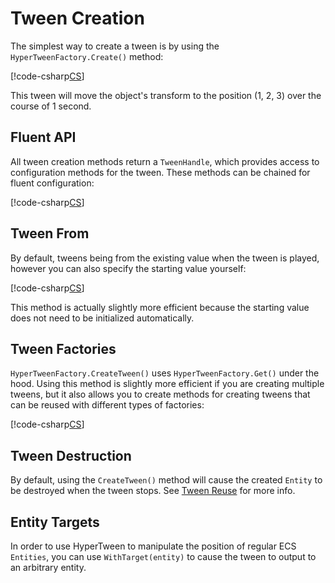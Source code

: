 # Tween Creation

The simplest way to create a tween is by using the `HyperTweenFactory.Create()` method:

[!code-csharp[CS](../../Samples~/Examples.Core/MonoBehaviours/CreateTweenExample.cs)]

This tween will move the object's transform to the position (1, 2, 3) over the course of 1 second.

## Fluent API

All tween creation methods return a `TweenHandle`, which provides access to configuration methods for the tween. These methods can be chained for fluent configuration:

[!code-csharp[CS](../../Samples~/Examples.Core/MonoBehaviours/FluentTweenExample.cs#L11-L17)]

## Tween From

By default, tweens being from the existing value when the tween is played, however you can also specify the starting value yourself:

[!code-csharp[CS](../../Samples~/Examples.Core/MonoBehaviours/FromTweenExample.cs#L11-L15)]

This method is actually slightly more efficient because the starting value does not need to be initialized automatically.

## Tween Factories

`HyperTweenFactory.CreateTween()` uses `HyperTweenFactory.Get()` under the hood. Using this method is slightly more efficient if you are creating multiple tweens, but it also allows you to create methods for creating tweens that can be reused with different types of factories:

[!code-csharp[CS](../../Samples~/Examples.Core/MonoBehaviours/FactoryTweenExample.cs)]

## Tween Destruction

By default, using the `CreateTween()` method will cause the created `Entity` to be destroyed when the tween stops. See [Tween Reuse](advanced-misc.md) for more info.

## Entity Targets

In order to use HyperTween to manipulate the position of regular ECS `Entities`, you can use `WithTarget(entity)` to cause the tween to output to an arbitrary entity.